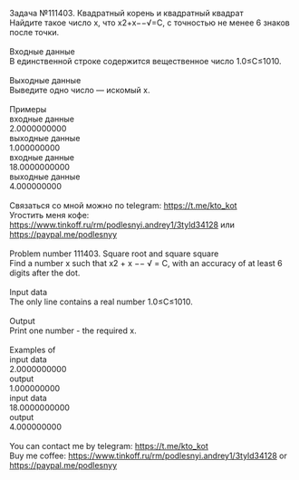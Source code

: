 Задача №111403. Квадратный корень и квадратный квадрат<br />Найдите такое число x, что x2+x−−√=C, с точностью не менее 6 знаков после точки.<br /><br />Входные данные<br />В единственной строке содержится вещественное число 1.0≤C≤1010.<br /><br />Выходные данные<br />Выведите одно число — искомый x.<br /><br />Примеры<br />входные данные<br />2.0000000000<br />выходные данные<br />1.000000000<br />входные данные<br />18.0000000000<br />выходные данные<br />4.000000000<br /><br />Связаться со мной можно по telegram: https://t.me/kto_kot<br />Угостить меня кофе: https://www.tinkoff.ru/rm/podlesnyi.andrey1/3tyld34128 или https://paypal.me/podlesnyy<br /><br />Problem number 111403. Square root and square square<br />Find a number x such that x2 + x −− √ = C, with an accuracy of at least 6 digits after the dot.<br /><br />Input data<br />The only line contains a real number 1.0≤C≤1010.<br /><br />Output<br />Print one number - the required x.<br /><br />Examples of<br />input data<br />2.0000000000<br />output<br />1.000000000<br />input data<br />18.0000000000<br />output<br />4.000000000<br /><br /> You can contact me by telegram: https://t.me/kto_kot <br /> Buy me coffee: https://www.tinkoff.ru/rm/podlesnyi.andrey1/3tyld34128 or https://paypal.me/podlesnyy